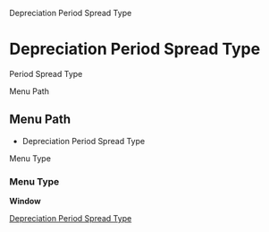 
Depreciation Period Spread Type
# Depreciation Period Spread Type


Period Spread Type

Menu Path
## Menu Path



- Depreciation Period Spread Type

Menu Type
### Menu Type

**Window**


[Depreciation Period Spread Type](../../window-depreciation-period-spread-type.md)